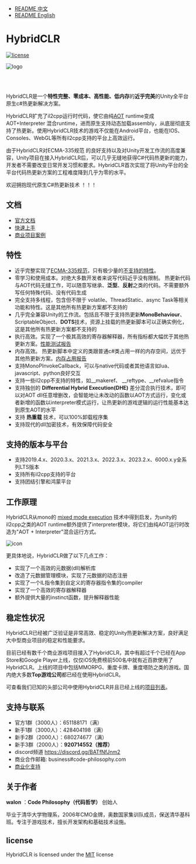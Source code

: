 - [README 中文](./README.md)
- [README English](./README_EN.md)

# HybridCLR

[![license](http://img.shields.io/badge/license-MIT-blue.svg)](https://github.com/focus-creative-games/hybridclr/blob/main/LICENSE)

![logo](https://github.com/focus-creative-games/hybridclr/raw/main/docs/images/logo.jpg)

<br/>
<br/>

HybridCLR是一个**特性完整、零成本、高性能、低内存**的**近乎完美**的Unity全平台原生c#热更新解决方案。

HybridCLR扩充了il2cpp运行时代码，使它由纯[AOT](https://en.wikipedia.org/wiki/Ahead-of-time_compilation) runtime变成AOT+Interpreter 混合runtime，进而原生支持动态加载assembly，从底层彻底支持了热更新。使用HybridCLR技术的游戏不仅能在Android平台，也能在IOS、Consoles、WebGL等所有il2cpp支持的平台上高效运行。

由于HybridCLR对ECMA-335规范 的良好支持以及对Unity开发工作流的高度兼容，Unity项目在接入HybridCLR后，可以几乎无缝地获得C#代码热更新的能力，开发者不需要改变日常开发习惯和要求。HybridCLR首次实现了将Unity平台的全平台代码热更新方案的工程难度降到几乎为零的水平。

欢迎拥抱现代原生C#热更新技术 ！！！

## 文档

- [官方文档](https://hybridclr.doc.code-philosophy.com/docs/intro)
- [快速上手](https://hybridclr.doc.code-philosophy.com/docs/beginner/quickstart)
- [商业项目案例](https://hybridclr.doc.code-philosophy.com/docs/other/businesscase)


## 特性

- 近乎完整实现了[ECMA-335规范](https://www.ecma-international.org/publications-and-standards/standards/ecma-335/)，只有极少量的[不支持的特性](https://hybridclr.doc.code-philosophy.com/docs/basic/notsupportedfeatures)。
- 零学习和使用成本。对绝大多数开发者来说写代码近乎没有限制。 热更新代码与AOT代码无缝工作，可以随意写继承、**泛型**、**反射**之类的代码。不需要额外写任何特殊代码、没有代码生成
- 完全支持多线程，包含但不限于 volatile、ThreadStatic、async Task等相关功能和特性。这是其他所有热更新方案都不支持的
- 几乎完全兼容Unity的工作流。包括且不限于支持热更新**MonoBehaviour**、ScriptableObject、**DOTS**技术，资源上挂载的热更新脚本可以正确实例化，这是其他所有热更新方案都不支持的
- 执行高效。实现了一个极其高效的寄存器解释器，所有指标都大幅优于其他热更新方案。[性能测试报告](https://hybridclr.doc.code-philosophy.com/docs/basic/performance)
- 内存高效。 热更新脚本中定义的类跟普通c#类占用一样的内存空间，远优于其他热更新方案。[内存占用报告](https://hybridclr.doc.code-philosophy.com/docs/basic/memory)
- 支持MonoPInvokeCallback，可以与native代码或者其他语言如lua、javascript、python良好交互
- 支持一些il2cpp不支持的特性，如__makeref、 __reftype、__refvalue指令
- 支持独创的 **Differential Hybrid Execution(DHE)** 差分混合执行技术，即可以对AOT dll任意增删改，会智能地让未改动的函数以AOT方式运行，变化或者新增的函数以interpreter模式运行，让热更新的游戏逻辑的运行性能基本达到原生AOT的水平
- 支持 **热重载** 技术，可以100%卸载程序集
- 支持现代的dll加密技术，有效保障代码安全

## 支持的版本与平台

- 支持2019.4.x、2020.3.x、2021.3.x、2022.3.x、2023.2.x、6000.x.y全系列LTS版本
- 支持所有il2cpp支持的平台
- 支持团结引擎和鸿蒙平台

## 工作原理

HybridCLR从mono的 [mixed mode execution](https://www.mono-project.com/news/2017/11/13/mono-interpreter/) 技术中得到启发，为unity的il2cpp之类的AOT runtime额外提供了interpreter模块，将它们由纯AOT运行时改造为"AOT + Interpreter"混合运行方式。

![icon](https://github.com/focus-creative-games/hybridclr/raw/main/docs/images/architecture.png)

更具体地说，HybridCLR做了以下几点工作：

- 实现了一个高效的元数据(dll)解析库
- 改造了元数据管理模块，实现了元数据的动态注册
- 实现了一个IL指令集到自定义的寄存器指令集的compiler
- 实现了一个高效的寄存器解释器
- 额外提供大量的instinct函数，提升解释器性能

## 稳定性状况

HybridCLR已经被广泛验证是非常高效、稳定的Unity热更新解决方案，良好满足大中型商业项目的稳定和性能要求。

目前已经有数千个商业游戏项目接入了HybridCLR，其中有超过千个已经在App Store和Google Player上线，仅仅iOS免费榜前500名中就有近百款使用了HybridCLR。上线的项目中包括MMORPG、重度卡牌、重度塔防之类的游戏。国内绝大多数**Top游戏公司**都已经在使用HybridCLR。

可查看我们已知的头部公司中使用HybridCLR并且已经上线的[项目列表](https://hybridclr.doc.code-philosophy.com/docs/other/businesscase)。

## 支持与联系

- 官方1群（3000人）：651188171（满）
- 新手1群（3000人）：428404198（满）
- 新手2群（2000人）：680274677（满）
- 新手3群（2000人）：**920714552（推荐）**
- discord频道 https://discord.gg/BATfNfJnm2
- 商业合作邮箱: business#code-philosophy.com
- [商业化支持](https://hybridclr.doc.code-philosophy.com/docs/business/intro)

## 关于作者

**walon** ：**Code Philosophy（代码哲学）** 创始人

毕业于清华大学物理系，2006年CMO金牌，奥数国家集训队成员，保送清华基科班。专注于游戏技术，擅长开发架构和基础技术设施。

## license

HybridCLR is licensed under the [MIT](https://github.com/focus-creative-games/hybridclr/blob/main/LICENSE) license
